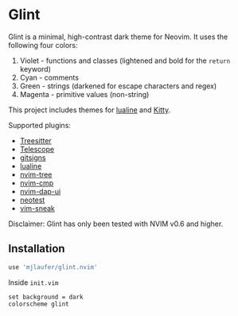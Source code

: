 # Glint

Glint is a minimal, high-contrast dark theme for Neovim. It uses the following four colors:

1. Violet - functions and classes (lightened and bold for the `return` keyword)
2. Cyan - comments
3. Green - strings (darkened for escape characters and regex)
4. Magenta - primitive values (non-string)

This project includes themes for [lualine](https://github.com/nvim-lualine/lualine.nvim) and [Kitty](https://sw.kovidgoyal.net/kitty/).

Supported plugins:

-   [Treesitter](https://github.com/nvim-treesitter/nvim-treesitter)
-   [Telescope](https://github.com/nvim-telescope/telescope.nvim)
-   [gitsigns](https://github.com/lewis6991/gitsigns.nvim)
-   [lualine](https://github.com/nvim-lualine/lualine.nvim)
-   [nvim-tree](https://github.com/kyazdani42/nvim-tree.lua)
-   [nvim-cmp](https://github.com/hrsh7th/nvim-cmp)
-   [nvim-dap-ui](https://github.com/rcarriga/nvim-dap-ui)
-   [neotest](https://github.com/nvim-neotest/neotest)
-   [vim-sneak](https://github.com/justinmk/vim-sneak)

Disclaimer: Glint has only been tested with NVIM v0.6 and higher.

## Installation

```lua
use 'mjlaufer/glint.nvim'
```

Inside `init.vim`

```vim
set background = dark
colorscheme glint
```
